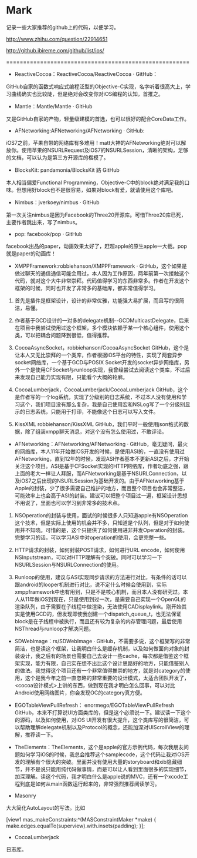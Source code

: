 Mark
====

记录一些大家推荐的github上的代码，以便学习。


http://www.zhihu.com/question/22914651

http://github.ibireme.com/github/list/ios/


======================================================


  -   ReactiveCocoa：ReactiveCocoa/ReactiveCocoa · GitHub：

GitHub自家的函数式响应式编程泛型的Objective-C实现，名字听着很高大上，学习曲线确实也比较陡，但是绝对会改变你对iOS编程的认知，首推之。

  -   Mantle：Mantle/Mantle · GitHub

又是GitHub自家的产物，轻量级建模的首选，也可以很好的配合CoreData工作。

  -   AFNetworking:AFNetworking/AFNetworking · GitHub:

iOS7之前，苹果自带的网络库有多难用！matt大神的AFNetworking绝对可以解放你。使用苹果的NSURLRequest及iOS7的NSURLSession，清晰的架构，足够的文档，可以认为是第三方开源库的楷模了。

  -   BlocksKit: pandamonia/BlocksKit 路 GitHub

本人相当偏爱Functional Programming，Objective-C中的block绝对满足我的口味。但想用好block也不是很容易，如果对block有爱，就请使用这个库吧。

  -   Nimbus：jverkoey/nimbus · GitHub

第一次关注nimbus是因为Facebook的Three20开源库。可惜Three20库已死，主要作者跳出来，写了nimbus。

  -   pop: facebook/pop · GitHub

facebook出品的paper，动画效果太好了，赶超apple的原生apple一大截。pop就是paper的动画库！


  -    XMPPFramework:robbiehanson/XMPPFramework · GitHub，这个如果是做过聊天的通信通信可能会用过，本人因为工作原因，两年前第一次接触这个代码，就对这个大牛非常崇拜。代码值得学习的东西非常多。作者在开发这个框架的时候，同时也开发了非常多的基础库，都非常值得学习。

1. 首先是插件是框架设计，设计的非常优雅，功能强大易扩展，而且写的很简洁，易懂。

2. 作者基于GCD设计的一对多的delegate机制--GCDMulticastDelegate，后来在项目中我尝试使用过这个框架，多个模块依赖于某一个核心组件，使用这个类，可以把耦合问题降到很低，值得推荐。

3. CocoaAsyncSocket，robbiehanson/CocoaAsyncSocket GitHub，这个是让本人又无比崇拜的一个类库，作者根据iOS平台的特性，实现了两套异步socket网络库，一个基于GCD与POSIX Socket开发的socket异步网络库，另外一个是使用CFSocket与runloop实现，我曾经尝试去阅读这个类库，不过后来发现自己能力实现有限，只能看个大概的轮廓。

4. CocoaLumberjack，CocoaLumberjack/CocoaLumberjack GitHub，这个是作者写的一个log系统，实现了分级别的日志系统，不过本人没有使用和学习这个，我们项目没有那么复杂，我是自己使用宏和NSLog写了一个分级别显示的日志系统，只能用于打印，不能像这个日志可以写入文件。

5. KissXML robbiehanson/KissXML GitHub，我们平时一般使用json格式的数据，除了组装xmpp聊天消息，对这个没有怎么使用过，不敢评论。


  -    AFNetworking：AFNetworking/AFNetworking ·
GitHub，毫无疑问，最火的网络库，本人11年开始做iOS开发的时候，是使用ASI的，一直没有使用过AFNetworking，直到12年的时候，发现ASI作者基本不更新ASI之后，才开始关注这个项目。ASI是基于CFSocket实现的HTTP网络库，作者功底之强，跟上面的老大一样让人拜服，而AFNetworking是基于NSURLConnection，以及iOS7之后出现的NSURLSession为基础开发的。由于AFNetworking基于Apple的封装，少了很多需要自己维护的地方，而且整个项目也会非常整洁，可能效率上也会高于ASI的封装。建议可以把整个项目过一遍，框架设计思想不用说了，里面也可以学习到非常多的技术点。

1. NSOperation的封装与使用，面试的时候很多人只知道apple有NSOperation这个技术，但是实际上使用的机会并不多，只知道是个队列，但是对于如何使用并不知晓。可惜的是，这个只提供了如何使用进非并发Operation的封装。完整学习的话，可以学习ASI中对operation的使用，会更完整一些。

2. HTTP请求的封装，如何封装POST请求，如何进行URL encode，如何使用NSInputstream，可以对HTTP理解有个突破。同时可以学习一下NSURLSession与NSURLConnection的使用。

3. Runloop的使用，建议与ASI实现同步请求的方法进行对比，有条件的话可以跟android的looper机制进行对比，说不定什么时候会使用到，实际xmppframework中也有用到，只是不是核心机制，而且本人没有研究过。本人从11年做iOS到现在，只是使用到过一次，是需要自己实现一个OpenGL的渲染队列，由于需要在子线程中做渲染，无法使用CADisplaylink。刚开始其实是使用GCD的，但发现即使我创建一个dispatch_queue_t，也无法保证block是在子线程中被执行，而且还有较为复杂的内存管理问题，最后使用NSThread与runloop才解决问题。

  -    SDWebImage：rs/SDWebImage · GitHub，不需要多说，这个框架写的非常简洁，也是读这个框架，让我明白什么是缓存机制，以及如何做面向对象的封装设计，我之后有的场景也需要自己去设计一些cache，每次都是借鉴这个框架实现，能力有限，自己实在想不出比这个设计思路好的地方，只能借鉴别人的做法。我觉得这个项目还有一个非常值得推崇的地方，就是对category的使用，这个是我今年之前一直忽略的非常重要的设计模式，太适合团队开发了，<cocoa设计模式>上讲的东西，做到现在我才明白怎么回事，可以对比Android使用网络图片，你会发现OC的category真方便。

  -    EGOTableViewPullRefresh： enormego/EGOTableViewPullRefresh GitHub，本来不打算说UI方面类库的，但是这个必须说一下。建议读一下这个的源码，以及如何使用，对iOS UI开发有很大提升，这个类库写的很简洁，可以帮助理解delegate机制以及Protocol的概念，还能加深对UIScrollView的理解，推荐读一下。

  -    TheElements：TheElements，这个是apple的官方示例代码，每次我朋友问题如何学习iOS的时候，我总会推荐这个samplecode，这个代码让我对iOS开发的理解有个很大的突破。里面并没有使用大量的storyboard和xib隐藏细节，并不是说只能用纯代码做事情，而是可以让人看到里面很多的实现细节，加深理解。读这个代码，我才明白什么是apple说的MVC，还有一个xcode工程到底是如何从main函数运行起来的，非常强烈推荐阅读学习。


  -    Masonry

大大简化AutoLayout的写法。比如

[view1 mas_makeConstraints:^(MASConstraintMaker *make) {
    make.edges.equalTo(superview).with.insets(padding);
}];

  -    CocoaLumberjack

日志库。




